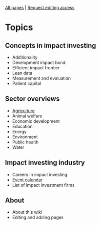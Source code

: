 <!-- TITLE: Welcome to ImpactWiki -->
<!-- SUBTITLE: A knowledgebase for impact investors, social entrepreneurs and evaluators -->

[All pages](http://impactwiki.org/all) | [Request editing access](http://impactwiki.org/request-edit-access)
# Topics

## Concepts in impact investing
* Additionality
* Development impact bond
* Efficient impact frontier
* Lean data
* Measurement and evaluation
* Patient capital

## Sector overviews
* [Agriculture](/agriculture)
* Animal welfare
* Economic development
* Education
* Energy
* Environment
* Public health
* Water

## Impact investing industry
* Careers in impact investing
* [Event calendar](/event-calendar)
* List of impact investment firms

## About
* About this wiki
* Editing and adding pages
